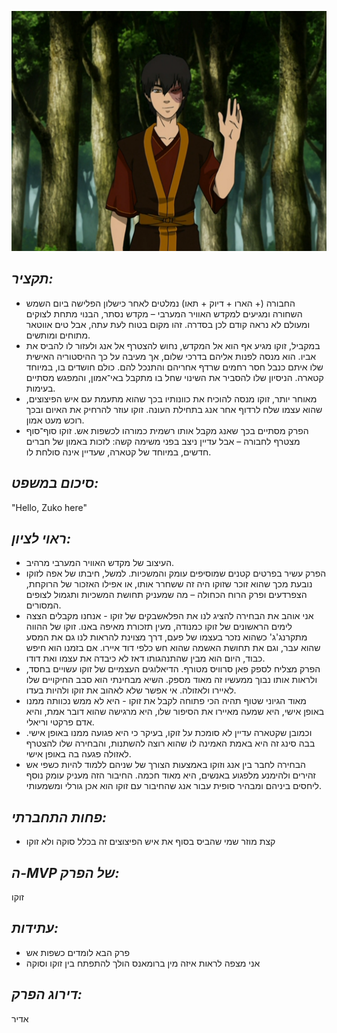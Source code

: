 ![](images/312.png "312")
## *תקציר:*
* החבורה (+ הארו + דיוק + תאו) נמלטים לאחר כישלון הפלישה ביום השמש השחורה ומגיעים למקדש האוויר המערבי – מקדש נסתר, הבנוי מתחת לצוקים ומעולם לא נראה קודם לכן בסדרה. זהו מקום בטוח לעת עתה, אבל טים אווטאר מתוחים ומותשים.
* במקביל, זוקו מגיע אף הוא אל המקדש, נחוש להצטרף אל אנג ולעזור לו להביס את אביו. הוא מנסה לפנות אליהם בדרכי שלום, אך מעיבה על כך ההיסטוריה האישית שלו איתם כנבל חסר רחמים שרדף אחריהם והתנכל להם. כולם חושדים בו, במיוחד קטארה. הניסיון שלו להסביר את השינוי שחל בו מתקבל באי־אמון, והמפגש מסתיים בעימות.
* מאוחר יותר, זוקו מנסה להוכיח את כוונותיו בכך שהוא מתעמת עם איש הפיצוצים, שהוא עצמו שלח לרדוף אחר אנג בתחילת העונה. זוקו עוזר להרחיק את האיום ובכך רוכש מעט אמון.
* הפרק מסתיים בכך שאנג מקבל אותו רשמית כמורהו לכשפות אש. זוקו סוף־סוף מצטרף לחבורה – אבל עדיין ניצב בפני משימה קשה: לזכות באמון של חברים חדשים, במיוחד של קטארה, שעדיין אינה סולחת לו.

## *סיכום במשפט:* 
"Hello, Zuko here"

## *ראוי לציון:* 
* העיצוב של מקדש האוויר המערבי מרהיב.
* הפרק עשיר בפרטים קטנים שמוסיפים עומק והמשכיות. למשל, חיבתו של אפה לזוקו נובעת מכך שהוא זוכר שזוקו היה זה ששחרר אותו,  או אפילו האזכור של הרוקחת, הצפרדעים ופרק הרוח הכחולה – מה שמעניק תחושת המשכיות ותגמול לצופים המסורים.
 * אני אוהב את הבחירה להציג לנו את הפלאשבקים של זוקו - אנחנו מקבלים הצצה לימים הראשונים של זוקו כמנודה, מעין תזכורת מאיפה באנו. זוקו של ההווה מתקרנג'ג' כשהוא נזכר בעצמו של פעם, דרך מצוינת להראות לנו גם את המסע שהוא עבר, וגם את תחושת האשמה שהוא חש כלפי דוד איירו. אם בזמנו הוא חיפש כבוד, היום הוא מבין שהתנהגותו דאז לא כיבדה את עצמו ואת דודו.
 * הפרק מצליח לספק פאן סרוויס מטורף. הדיאלוגים העצמיים של זוקו עשויים בחסד, ולראות אותו נבוך ממעשיו זה מאוד מספק. השיא מבחינתי הוא סבב החיקויים שלו לאיירו ולאזולה. אי אפשר שלא לאהוב את זוקו ולהיות בעדו.
 * מאוד הגיוני שטוף תהיה הכי פתוחה לקבל את זוקו - היא לא ממש נכוותה ממנו באופן אישי, היא שמעה מאיירו את הסיפור שלו, היא מרגישה שהוא דובר אמת, והיא אדם פרקטי וריאלי.
 * וכמובן שקטארה עדיין לא סומכת על זוקו, בעיקר כי היא פגועה ממנו באופן אישי. בבה סינג זה היא באמת האמינה לו שהוא רוצה להשתנות, והבחירה שלו להצטרף לאזולה פגעה בה באופן אישי. 
 * הבחירה לחבר בין אנג וזוקו באמצעות הצורך של שניהם ללמוד להיות כשפי אש זהירים ולהימנע מלפגוע באנשים, היא מאוד חכמה. החיבור הזה מעניק עומק נוסף ליחסים ביניהם ומבהיר סופית עבור אנג שהחיבור עם זוקו הוא אכן גורלי ומשמעותי.
 
## *פחות התחברתי:*
* קצת מוזר שמי שהביס בסוף את איש הפיצוצים זה בכלל סוקה ולא זוקו

## *ה-MVP של הפרק:*  
זוקו

## *עתידות:*
* פרק הבא לומדים כשפות אש
* אני מצפה לראות איזה מין ברומאנס הולך להתפתח בין זוקו וסוקה

## *דירוג הפרק:*  
אדיר